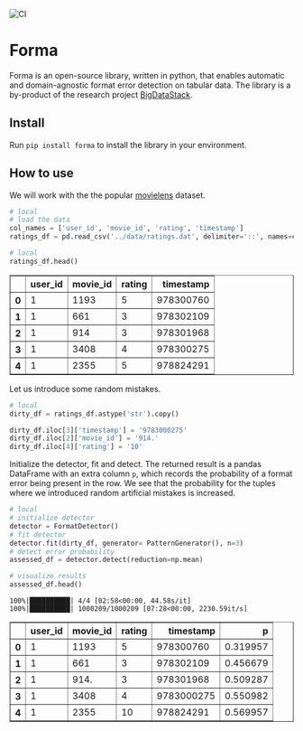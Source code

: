 ![CI](https://github.com/dpoulopoulos/forma/workflows/CI/badge.svg)

# Forma

Forma is an open-source library, written in python, that enables automatic and domain-agnostic format error detection on tabular data. The library is a by-product of the research project [BigDataStack](https://bigdatastack.eu/).

## Install

Run `pip install forma` to install the library in your environment.

## How to use

We will work with the the popular [movielens](https://grouplens.org/datasets/movielens/) dataset.

```python
# local
# load the data
col_names = ['user_id', 'movie_id', 'rating', 'timestamp']
ratings_df = pd.read_csv('../data/ratings.dat', delimiter='::', names=col_names, engine='python')
```

```python
# local
ratings_df.head()
```




<div>
<table border="1" class="dataframe">
  <thead>
    <tr style="text-align: right;">
      <th></th>
      <th>user_id</th>
      <th>movie_id</th>
      <th>rating</th>
      <th>timestamp</th>
    </tr>
  </thead>
  <tbody>
    <tr>
      <th>0</th>
      <td>1</td>
      <td>1193</td>
      <td>5</td>
      <td>978300760</td>
    </tr>
    <tr>
      <th>1</th>
      <td>1</td>
      <td>661</td>
      <td>3</td>
      <td>978302109</td>
    </tr>
    <tr>
      <th>2</th>
      <td>1</td>
      <td>914</td>
      <td>3</td>
      <td>978301968</td>
    </tr>
    <tr>
      <th>3</th>
      <td>1</td>
      <td>3408</td>
      <td>4</td>
      <td>978300275</td>
    </tr>
    <tr>
      <th>4</th>
      <td>1</td>
      <td>2355</td>
      <td>5</td>
      <td>978824291</td>
    </tr>
  </tbody>
</table>
</div>



Let us introduce some random mistakes.

```python
# local
dirty_df = ratings_df.astype('str').copy()

dirty_df.iloc[3]['timestamp'] = '9783000275'
dirty_df.iloc[2]['movie_id'] = '914.'
dirty_df.iloc[4]['rating'] = '10'
```

Initialize the detector, fit and detect. The returned result is a pandas DataFrame with an extra column `p`, which records the probability of a format error being present in the row. We see that the probability for the tuples where we introduced random artificial mistakes is increased.

```python
# local
# initialize detector
detector = FormatDetector()
# fit detector
detector.fit(dirty_df, generator= PatternGenerator(), n=3)
# detect error probability
assessed_df = detector.detect(reduction=np.mean)

# visualize results
assessed_df.head()
```

    100%|██████████| 4/4 [02:58<00:00, 44.58s/it]
    100%|██████████| 1000209/1000209 [07:28<00:00, 2230.59it/s]





<div>
<table border="1" class="dataframe">
  <thead>
    <tr style="text-align: right;">
      <th></th>
      <th>user_id</th>
      <th>movie_id</th>
      <th>rating</th>
      <th>timestamp</th>
      <th>p</th>
    </tr>
  </thead>
  <tbody>
    <tr>
      <th>0</th>
      <td>1</td>
      <td>1193</td>
      <td>5</td>
      <td>978300760</td>
      <td>0.319957</td>
    </tr>
    <tr>
      <th>1</th>
      <td>1</td>
      <td>661</td>
      <td>3</td>
      <td>978302109</td>
      <td>0.456679</td>
    </tr>
    <tr>
      <th>2</th>
      <td>1</td>
      <td>914.</td>
      <td>3</td>
      <td>978301968</td>
      <td>0.509287</td>
    </tr>
    <tr>
      <th>3</th>
      <td>1</td>
      <td>3408</td>
      <td>4</td>
      <td>9783000275</td>
      <td>0.550982</td>
    </tr>
    <tr>
      <th>4</th>
      <td>1</td>
      <td>2355</td>
      <td>10</td>
      <td>978824291</td>
      <td>0.569957</td>
    </tr>
  </tbody>
</table>
</div>



